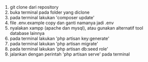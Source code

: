1. git clone dari repository
2. buka terminal pada folder yang diclone
3. pada terminal lakukan 'composer update'
4. file .env.example copy dan ganti namanya jadi .env
5. nyalakan xampp (apache dan mysql), atau gunakan alternatif tool database lainnya
6. pada terminal lakukan 'php artisan key:generate'
7. pada terminal lakukan 'php artisan migrate'
8. pada terminal lakukan 'php artisan db:seed role'
9. jalankan dengan perintah 'php artisan serve' pada terminal
